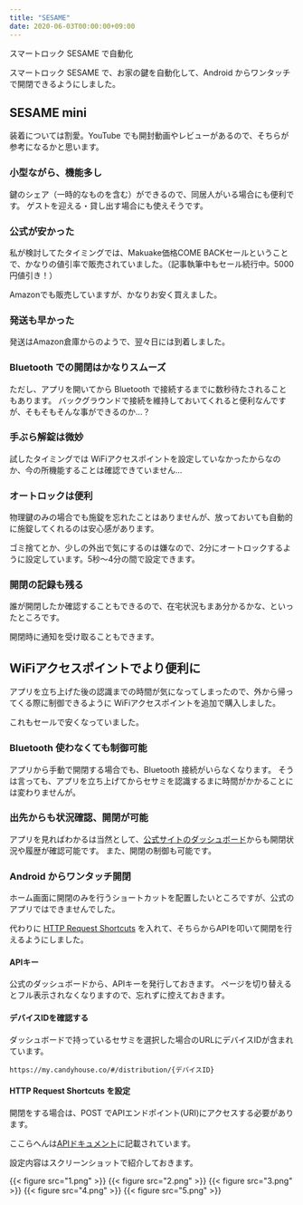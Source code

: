```yaml
---
title: "SESAME"
date: 2020-06-03T00:00:00+09:00
---
```


スマートロック SESAME で自動化

<!--more-->

スマートロック SESAME で、お家の鍵を自動化して、Android からワンタッチで開閉できるようにしました。

## SESAME mini

装着については割愛。YouTube でも開封動画やレビューがあるので、そちらが参考になるかと思います。

### 小型ながら、機能多し

鍵のシェア（一時的なものを含む）ができるので、同居人がいる場合にも便利です。
ゲストを迎える・貸し出す場合にも使えそうです。

### 公式が安かった

私が検討してたタイミングでは、Makuake価格COME BACKセールということで、かなりの値引率で販売されていました。（記事執筆中もセール続行中。5000円値引き！）

Amazonでも販売していますが、かなりお安く買えました。

### 発送も早かった

発送はAmazon倉庫からのようで、翌々日には到着しました。

### Bluetooth での開閉はかなりスムーズ

ただし、アプリを開いてから Bluetooth で接続するまでに数秒待たされることもあります。
バックグラウンドで接続を維持しておいてくれると便利なんですが、そもそもそんな事ができるのか…？

### 手ぶら解錠は微妙

試したタイミングでは WiFiアクセスポイントを設定していなかったからなのか、今の所機能することは確認できていません…

### オートロックは便利

物理鍵のみの場合でも施錠を忘れたことはありませんが、放っておいても自動的に施錠してくれるのは安心感があります。

ゴミ捨てとか、少しの外出で気にするのは嫌なので、2分にオートロックするように設定しています。5秒～4分の間で設定できます。

### 開閉の記録も残る

誰が開閉したか確認することもできるので、在宅状況もまあ分かるかな、といったところです。

開閉時に通知を受け取ることもできます。

## WiFiアクセスポイントでより便利に

アプリを立ち上げた後の認識までの時間が気になってしまったので、外から帰ってくる際に制御できるように WiFiアクセスポイントを追加で購入しました。

これもセールで安くなっていました。

### Bluetooth 使わなくても制御可能

アプリから手動で開閉する場合でも、Bluetooth 接続がいらなくなります。
そうは言っても、アプリを立ち上げてからセサミを認識するまに時間がかかることには変わりませんが。

### 出先からも状況確認、開閉が可能

アプリを見ればわかるは当然として、[公式サイトのダッシュボード](https://my.candyhouse.co/#/)からも開閉状況や履歴が確認可能です。
また、開閉の制御も可能です。

### Android からワンタッチ開閉

ホーム画面に開閉のみを行うショートカットを配置したいところですが、公式のアプリではできませんでした。

代わりに [HTTP Request Shortcuts](https://play.google.com/store/apps/details?id=ch.rmy.android.http_shortcuts) を入れて、そちらからAPIを叩いて開閉を行えるようにしました。

#### APIキー

公式のダッシュボードから、APIキーを発行しておきます。
ページを切り替えるとフル表示されなくなりますので、忘れずに控えておきます。

#### デバイスIDを確認する

ダッシュボードで持っているセサミを選択した場合のURLにデバイスIDが含まれています。

`https://my.candyhouse.co/#/distribution/{デバイスID}`

#### HTTP Request Shortcuts を設定

開閉をする場合は、POST でAPIエンドポイント(URI)にアクセスする必要があります。

ここらへんは[APIドキュメント](https://docs.candyhouse.co/#control-sesame)に記載されています。

設定内容はスクリーンショットで紹介しておきます。

{{< figure src="1.png" >}}
{{< figure src="2.png" >}}
{{< figure src="3.png" >}}
{{< figure src="4.png" >}}
{{< figure src="5.png" >}}

